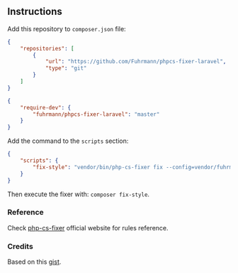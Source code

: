 ## Instructions

Add this repository to `composer.json` file:

```json
{
    "repositories": [
        {
            "url": "https://github.com/Fuhrmann/phpcs-fixer-laravel",
            "type": "git"
        }
    ]
}
```

```json
{
    "require-dev": {
        "fuhrmann/phpcs-fixer-laravel": "master"
    }
}
```

Add the command to the `scripts` section:

```json
{
    "scripts": {
        "fix-style": "vendor/bin/php-cs-fixer fix --config=vendor/fuhrmann/phpcs-fixer-laravel/.php_cs.dist --ansi"
    }
}
```

Then execute the fixer with: `composer fix-style`.


### Reference

Check [php-cs-fixer](https://cs.symfony.com/) official website for rules reference.


### Credits

Based on this [gist](https://gist.github.com/laravel-shift/cab527923ed2a109dda047b97d53c200). 
